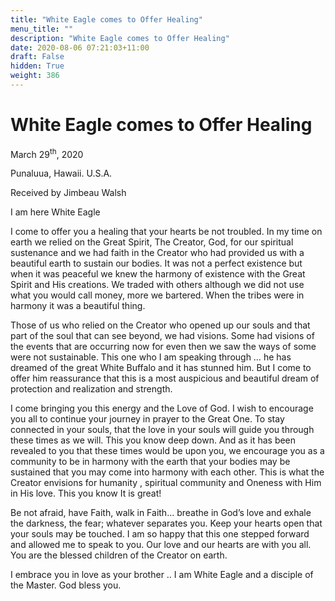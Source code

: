 ```yaml
---
title: "White Eagle comes to Offer Healing"
menu_title: ""
description: "White Eagle comes to Offer Healing"
date: 2020-08-06 07:21:03+11:00
draft: False
hidden: True
weight: 386
---
```

# White Eagle comes to Offer Healing

March 29<sup>th</sup>, 2020

Punaluua, Hawaii. U.S.A.

Received by Jimbeau Walsh



I am here White Eagle

I come to offer you a healing that your hearts be not troubled. In my time on earth we relied on the Great Spirit, The Creator, God, for our spiritual sustenance and we had faith in the Creator who had provided us with a beautiful earth to sustain our bodies. It was not a perfect existence but when it was peaceful we knew the harmony of existence with the Great Spirit and His creations. We traded with others although we did not use what you would call money, more we bartered. When the tribes were in harmony it was a beautiful thing.

Those of us who relied on the Creator who opened up our souls and that part of the soul that can see beyond, we had visions. Some had visions of the events that are occurring now for even then we saw the ways of some were not sustainable. This one who I am speaking through … he has dreamed of the great White Buffalo and it has stunned him. But I come to
offer him reassurance that this is a most auspicious and beautiful dream of protection and realization and strength. 

I come bringing you this energy and the Love of God. I wish to encourage you all to continue your journey in prayer to the Great One. To stay connected in your souls, that the love in your souls will guide you through these times as we will. This you know deep down. And as it has been revealed to you that these times would be upon you, we encourage you as a community to be in harmony with the earth that your bodies may be sustained that you may come into harmony with each other. This is what the Creator envisions for humanity , spiritual community and Oneness with Him in His love. This you know It is great!

Be not afraid, have Faith, walk in Faith… breathe in God’s love and exhale the darkness, the fear; whatever separates you. Keep your hearts open that your souls may be touched. I am so happy that this one stepped forward and allowed me to speak to you. Our love and our hearts are with you all. You are the blessed children of the Creator on earth.

I embrace you in love as your brother .. I am White Eagle and a disciple of the Master. God bless you.
